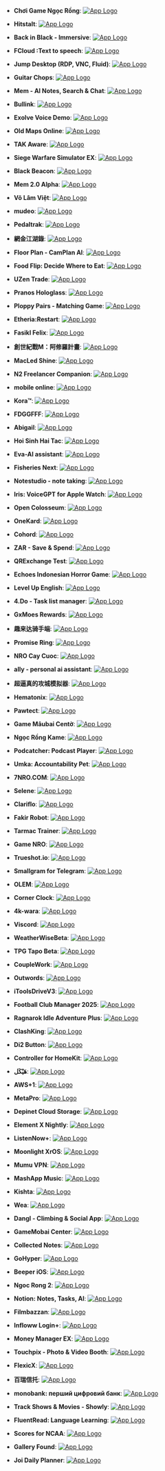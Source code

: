 - **Chơi Game Ngọc Rồng**: [![App Logo](https://is1-ssl.mzstatic.com/image/thumb/Purple221/v4/de/f7/b5/def7b5e1-a335-0962-1b4f-a1842f4f57af/AppIcon-0-0-1x_U007emarketing-0-7-0-85-220.png/200x200bb-80.png)](https://testflight.apple.com/join/DI31UlNW)
- **Hitstalt**: [![App Logo](https://is1-ssl.mzstatic.com/image/thumb/Purple221/v4/9c/37/d9/9c37d964-fc54-5d9f-e155-6a63cd0f9b1c/AppIcon-0-1x_U007epad-0-1-85-220-0.png/200x200bb-80.png)](https://testflight.apple.com/join/6CajeAZm)

- **Back in Black - Immersive**: [![App Logo](https://is1-ssl.mzstatic.com/image/thumb/Purple211/v4/3e/83/c2/3e83c2be-0ab0-6f6b-2122-ae9188f05176/AppIcon.lsr/200x200bb-80.png)](https://testflight.apple.com/join/h5eMTHdM)

- **FCloud :Text to speech**: [![App Logo](https://is1-ssl.mzstatic.com/image/thumb/Purple221/v4/89/3e/c1/893ec1c7-1770-ee11-4c86-d5a38f315550/AppIcon-0-0-1x_U007emarketing-0-10-0-85-220.png/200x200bb-80.png)](https://testflight.apple.com/join/hpqcwjAE)

- **Jump Desktop (RDP, VNC, Fluid)**: [![App Logo](https://is1-ssl.mzstatic.com/image/thumb/Purple211/v4/7f/fc/d1/7ffcd182-b1c9-cb61-e632-6301357c37bf/AppIcon-0-1x_U007emarketing-0-10-0-85-220-0.png/200x200bb-80.png)](https://testflight.apple.com/join/PT4ZWw0g)

- **Guitar Chops**: [![App Logo](https://is1-ssl.mzstatic.com/image/thumb/Purple221/v4/e4/63/17/e46317fd-97ac-d287-ac9f-0bbc5eb5c614/AppIcon-1x_U007emarketing-0-8-0-85-220-0.png/200x200bb-80.png)](https://testflight.apple.com/join/aPqqSvwd)

- **Mem - AI Notes, Search & Chat**: [![App Logo](https://is1-ssl.mzstatic.com/image/thumb/Purple211/v4/7c/c3/30/7cc3309b-3fd8-428b-7b53-48a0d12ab230/AppIcon-0-0-1x_U007epad-0-1-0-sRGB-85-220.png/200x200bb-80.png)](https://testflight.apple.com/join/BD3PEkyq)

- **Bullink**: [![App Logo](https://is1-ssl.mzstatic.com/image/thumb/Purple221/v4/e0/73/cd/e073cd3a-8ca4-9973-c581-8555dac6fafc/AppIcon-0-0-1x_U007emarketing-0-8-0-85-220.png/200x200bb-80.png)](https://testflight.apple.com/join/pMzssUAF)
- **Exolve Voice Demo**: [![App Logo](https://is1-ssl.mzstatic.com/image/thumb/Purple211/v4/a2/7d/37/a27d3745-247e-db99-4a79-3fa86b114677/AppIcon-0-0-1x_U007emarketing-0-8-0-85-220.png/200x200bb-80.png)](https://testflight.apple.com/join/pnzP2EQg)

- **Old Maps Online**: [![App Logo](https://is1-ssl.mzstatic.com/image/thumb/Purple211/v4/78/c8/e3/78c8e305-d405-9209-59d6-9c90d5b4b999/AppIcon-0-0-1x_U007epad-0-1-85-220.png/200x200bb-80.png)](https://testflight.apple.com/join/Vagm4vQG?ref=cms-prev.oldmapsonline.org)

- **TAK Aware**: [![App Logo](https://is1-ssl.mzstatic.com/image/thumb/Purple221/v4/05/39/11/05391190-f5f8-0b7c-4de8-8f84e254d4c6/AppIcon-0-0-1x_U007emarketing-0-11-0-85-220.png/200x200bb-80.png)](https://testflight.apple.com/join/gK3Qz8sz)

- **Siege Warfare Simulator EX**: [![App Logo](https://is1-ssl.mzstatic.com/image/thumb/Purple211/v4/f6/b6/ac/f6b6ac71-4dc8-a6d2-a5bb-68ad897a78ab/AppIcon-0-0-1x_U007emarketing-0-8-0-85-220.png/200x200bb-80.png)](https://testflight.apple.com/join/6DFBjVGU)

- **Black Beacon**: [![App Logo](https://is1-ssl.mzstatic.com/image/thumb/Purple221/v4/10/56/20/10562078-419d-ef1d-9b0d-096e8d41bc8a/AppIcon-0-0-1x_U007emarketing-0-7-0-85-220.png/200x200bb-80.png)](https://testflight.apple.com/join/T1yXeV3C)

- **Mem 2.0 Alpha**: [![App Logo](https://is1-ssl.mzstatic.com/image/thumb/Purple211/v4/7c/c3/30/7cc3309b-3fd8-428b-7b53-48a0d12ab230/AppIcon-0-0-1x_U007epad-0-1-0-sRGB-85-220.png/200x200bb-80.png)](https://testflight.apple.com/join/BD3PEkyq)

- **Võ Lâm Việt**: [![App Logo](https://is1-ssl.mzstatic.com/image/thumb/Purple211/v4/c4/90/2b/c4902b18-0160-6477-76ae-4f9e8752139e/AppIcon-0-0-1x_U007emarketing-0-7-0-85-220.png/200x200bb-80.png)](https://testflight.apple.com/join/sxAV6Wyw)

- **mudeo**: [![App Logo](https://is1-ssl.mzstatic.com/image/thumb/Purple221/v4/21/d5/81/21d581d8-d2af-812e-a2af-eb451a8f10b0/AppIcon-0-0-85-220-0-4-0-2x.png/200x200bb-80.png)](https://testflight.apple.com/join/bFMuz9bd)

- **Pedaltrak**: [![App Logo](https://is1-ssl.mzstatic.com/image/thumb/Purple211/v4/e3/c3/cd/e3c3cd17-a1e8-f081-8f0b-13fad35adf27/AppIcon-0-0-1x_U007emarketing-0-8-0-0-85-220.png/200x200bb-80.png)](https://testflight.apple.com/join/egCVT2cJ)

- **網金江湖錄**: [![App Logo](https://is1-ssl.mzstatic.com/image/thumb/Purple211/v4/3b/11/2a/3b112a8b-2b58-573f-45cf-0d28b5a88963/AppIcon-1x_U007emarketing-0-7-0-85-220-0.png/200x200bb-80.png)](https://testflight.apple.com/join/MbxqdjUt)

- **Floor Plan - CamPlan AI**: [![App Logo](https://is1-ssl.mzstatic.com/image/thumb/Purple221/v4/4b/ab/4f/4bab4f17-a86f-8043-2e54-7d13b5adc3ce/AppIcon-0-0-1x_U007epad-0-1-0-sRGB-85-220.jpeg/200x200bb-80.png)](https://testflight.apple.com/join/x4qVrhGE)

- **Food Flip: Decide Where to Eat**: [![App Logo](https://is1-ssl.mzstatic.com/image/thumb/Purple211/v4/1f/ee/72/1fee725a-2de5-0d68-9943-b5093bd6139d/AppIcon-0-0-1x_U007epad-0-1-0-85-220.png/200x200bb-80.png)](https://testflight.apple.com/join/P4YdvkHq)

- **UZen Trade**: [![App Logo](https://is1-ssl.mzstatic.com/image/thumb/Purple221/v4/71/68/9a/71689a66-c5b1-3c26-247e-7d5490c42de2/AppIcon-0-0-1x_U007ephone-0-1-0-85-220.png/200x200bb-80.png)](https://testflight.apple.com/join/NTawgJN3)
- **Pranos Hologlass**: [![App Logo](https://is1-ssl.mzstatic.com/image/thumb/Purple221/v4/ae/08/1f/ae081f3c-4636-31be-c3db-7ba3f77074bc/AppIcon-0-0-1x_U007ephone-0-6-0-85-220.png/200x200bb-80.png)](https://testflight.apple.com/join/JdPxmRcD)
- **Ploppy Pairs - Matching Game**: [![App Logo](https://is1-ssl.mzstatic.com/image/thumb/Purple221/v4/30/35/39/3035398e-37f2-56b8-09f3-a3f013875497/AppIcon.lsr/200x200bb-80.png)](https://testflight.apple.com/join/bQWgjGvw)

- **Etheria:Restart**: [![App Logo](https://is1-ssl.mzstatic.com/image/thumb/Purple221/v4/03/b3/d9/03b3d9a9-b979-9217-981b-3d257252d03f/AppIcon-0-0-1x_U007emarketing-0-7-0-85-220.png/200x200bb-80.png)](https://testflight.apple.com/join/S95ay8gS)

- **Fasikl Felix**: [![App Logo](https://is1-ssl.mzstatic.com/image/thumb/Purple221/v4/41/51/2a/41512a23-9faf-1b83-6ea6-ff28482928d7/AppIcon-0-0-1x_U007ephone-0-1-0-85-220.png/200x200bb-80.png)](https://testflight.apple.com/join/UFFMmfHM)

- **創世紀戰M：阿修羅計畫**: [![App Logo](https://is1-ssl.mzstatic.com/image/thumb/Purple221/v4/82/0e/33/820e330a-3c5c-2eb6-ff47-4291ac8320c8/AppIcon-0-0-1x_U007emarketing-0-7-0-85-220.png/200x200bb-80.png)](https://testflight.apple.com/join/2g6qcsxq)

- **MacLed Shine**: [![App Logo](https://is1-ssl.mzstatic.com/image/thumb/Purple211/v4/85/08/be/8508be5e-9519-2804-af21-ec241b9d4d11/AppIcon-0-0-1x_U007emarketing-0-3-85-220.png/200x200bb-80.png)](https://testflight.apple.com/join/A2dGFYed)

- **N2 Freelancer Companion**: [![App Logo](https://is1-ssl.mzstatic.com/image/thumb/Purple221/v4/af/6b/2d/af6b2db6-a68f-ce5a-da8a-26ae7c280929/AppIcon-0-0-1x_U007epad-0-1-85-220.png/200x200bb-80.png)](https://testflight.apple.com/join/H3nUNsMw)

- **mobile onIine**: [![App Logo](https://is1-ssl.mzstatic.com/image/thumb/Purple221/v4/f6/4a/6e/f64a6e94-3038-80c0-8de4-343027abf65b/AppIcon-0-0-1x_U007emarketing-0-0-0-7-0-0-sRGB-0-0-0-GLES2_U002c0-512MB-85-220-0-0.png/200x200bb-80.png)](https://testflight.apple.com/join/bKMDCs24)

- **Kora™**: [![App Logo](https://is1-ssl.mzstatic.com/image/thumb/Purple221/v4/e3/c7/55/e3c755ae-24f5-a0ea-e856-9ab06e4c4eaa/AppIcon-0-0-1x_U007epad-0-85-220.png/200x200bb-80.png)](https://testflight.apple.com/join/RgpbJk6Q)
- **FDGGFFF**: [![App Logo](https://is1-ssl.mzstatic.com/image/thumb/Purple221/v4/a0/77/14/a0771480-aaa6-f25f-f98d-98ded7b7d027/AppIcon-0-0-1x_U007emarketing-0-8-0-85-220.png/200x200bb-80.png)](https://testflight.apple.com/join/PADxCDbN)
- **Abigail**: [![App Logo](https://is1-ssl.mzstatic.com/image/thumb/Purple211/v4/89/fb/bd/89fbbd2f-cb76-1274-ff5a-c6787103ac3d/AppIcon-0-0-1x_U007emarketing-0-8-0-85-220.png/200x200bb-80.png)](https://testflight.apple.com/join/m9exqwdT)

- **Hoi Sinh Hai Tac**: [![App Logo](https://is1-ssl.mzstatic.com/image/thumb/Purple211/v4/a9/f1/e6/a9f1e6a8-4adc-a98a-00df-17d915d7e597/AppIcon-1x_U007emarketing-0-7-0-85-220-0.png/200x200bb-80.png)](https://testflight.apple.com/join/8gShAbME)

- **Eva-AI assistant**: [![App Logo](https://is1-ssl.mzstatic.com/image/thumb/Purple211/v4/7c/69/30/7c6930ee-f65d-95aa-c496-f1adcd43a6e0/AppIcon-0-0-1x_U007ephone-0-1-0-85-220.png/200x200bb-80.png)](https://testflight.apple.com/join/7FxMtqSD)

- **Fisheries Next**: [![App Logo](https://is1-ssl.mzstatic.com/image/thumb/Purple221/v4/e4/7b/76/e47b7667-9a76-ebe4-21e5-8ff1b5bab20c/AppIcon-1x_U007emarketing-0-11-0-85-220-0.png/200x200bb-80.png)](https://testflight.apple.com/join/jbrjyvnC)

- **Notestudio - note taking**: [![App Logo](https://is1-ssl.mzstatic.com/image/thumb/Purple211/v4/5b/94/85/5b948527-bbba-dfe2-bdec-b5691ac27063/AppIcon-0-0-1x_U007epad-0-0-0-1-0-0-85-220.png/200x200bb-80.png)](https://testflight.apple.com/join/adzHmR32)
- **Iris: VoiceGPT for Apple Watch**: [![App Logo](https://is1-ssl.mzstatic.com/image/thumb/Purple221/v4/a0/44/31/a0443126-51b9-3363-0a2a-6d66a528c961/MessagesApplicationStub60x60@2x.png/200x200bb-80.png)](https://testflight.apple.com/join/bp9B5Pp2)

- **Open Colosseum**: [![App Logo](https://is1-ssl.mzstatic.com/image/thumb/Purple211/v4/99/57/84/9957849a-4666-b217-b60a-5828238d0920/AppIcon-0-0-1x_U007emarketing-0-7-0-85-220.png/200x200bb-80.png)](https://testflight.apple.com/join/Y62eWMjw)

- **OneKard**: [![App Logo](https://is1-ssl.mzstatic.com/image/thumb/Purple211/v4/68/46/9e/68469ee6-6901-fa71-ef32-03f1e52df31c/AppIcon-0-0-1x_U007emarketing-0-8-0-85-220.png/200x200bb-80.png)](https://testflight.apple.com/join/uSOR1Pgq)

- **Cohord**: [![App Logo](https://is1-ssl.mzstatic.com/image/thumb/Purple211/v4/a7/69/bc/a769bcd5-7adf-378b-6b5e-df0f3b9ace9d/AppIcon-0-0-1x_U007emarketing-0-8-0-85-220.png/200x200bb-80.png)](https://testflight.apple.com/join/JBmvED1y)
- **ZAR - Save & Spend**: [![App Logo](https://is1-ssl.mzstatic.com/image/thumb/Purple221/v4/41/e2/28/41e22889-c258-4190-c3f2-4095cb537e13/AppIcon-0-0-1x_U007emarketing-0-10-0-85-220.png/200x200bb-80.png)](https://testflight.apple.com/join/4NB37P6E)

- **QRExchange Test**: [![App Logo](https://is1-ssl.mzstatic.com/image/thumb/Purple211/v4/86/69/5d/86695dfa-ad64-c231-3103-73d899765c70/AppIcon-0-0-1x_U007emarketing-0-7-0-85-220.png/200x200bb-80.png)](https://testflight.apple.com/join/bW1SrKgg)

- **Echoes Indonesian Horror Game**: [![App Logo](https://is1-ssl.mzstatic.com/image/thumb/Purple211/v4/b2/cd/a0/b2cda08d-c6bc-bf50-0749-18187f1ebdbd/AppIcon-0-0-1x_U007ephone-0-1-0-85-220.jpeg/200x200bb-80.png)](https://testflight.apple.com/join/GhM8FjSd)

- **Level Up English**: [![App Logo](https://is1-ssl.mzstatic.com/image/thumb/Purple221/v4/dd/5f/31/dd5f31c4-0c22-2729-6828-d8ed924266b7/AppIcon-0-0-1x_U007emarketing-0-11-0-0-85-220.png/200x200bb-80.png)](https://testflight.apple.com/join/qMXaQG86)

- **4.Do - Task list manager**: [![App Logo](https://is1-ssl.mzstatic.com/image/thumb/Purple211/v4/0f/23/6a/0f236acc-2df4-e12e-8bbb-dcd846faa883/AppIcon-0-0-1x_U007epad-0-1-0-sRGB-85-220.png/200x200bb-80.png)](https://testflight.apple.com/join/3UOp3I4d)

- **GxMoes Rewards**: [![App Logo](https://is1-ssl.mzstatic.com/image/thumb/Purple211/v4/32/34/3a/32343a60-0458-ee31-ac14-d1e8d4799526/AppIconNonProd-0-0-1x_U007emarketing-0-10-0-85-220.png/200x200bb-80.png)](https://testflight.apple.com/join/0GHx1Y9x)
- **趣来达骑手端**: [![App Logo](https://is1-ssl.mzstatic.com/image/thumb/Purple211/v4/9d/29/3d/9d293dc2-ea27-83e2-f320-c1aa8125a639/AppIcon-0-0-1x_U007ephone-0-11-0-85-220.png/200x200bb-80.png)](https://testflight.apple.com/join/YgDCecB9)

- **Promise Ring**: [![App Logo](https://is1-ssl.mzstatic.com/image/thumb/Purple221/v4/40/94/5e/40945e48-a054-a1b0-9094-0a1fe41bd7bb/AppIcon-0-0-1x_U007ephone-0-1-85-220.png/200x200bb-80.png)](https://testflight.apple.com/join/Bwq5pZGT)
- **NRO Cay Cuoc**: [![App Logo](https://is1-ssl.mzstatic.com/image/thumb/Purple211/v4/af/bc/29/afbc290d-3a6e-8c0c-1831-d20ceb0b1e93/AppIcon-1x_U007emarketing-0-8-0-85-220-0.png/200x200bb-80.png)](https://testflight.apple.com/join/tFM8rHj9)

- **ally  - personal ai assistant**: [![App Logo](https://is1-ssl.mzstatic.com/image/thumb/Purple211/v4/a6/7f/e6/a67fe683-0b9a-a8d3-b8f9-3d44f5940941/AppIcon-0-1x_U007emarketing-0-6-0-85-220-0.png/200x200bb-80.png)](https://testflight.apple.com/join/VyjHwsMA)

- **超逼真的攻城模拟器**: [![App Logo](https://is1-ssl.mzstatic.com/image/thumb/Purple221/v4/6d/c7/9d/6dc79d96-e3b6-7b59-c534-8793d7d4911a/AppIcon-0-0-1x_U007emarketing-0-8-0-85-220.png/200x200bb-80.png)](https://testflight.apple.com/join/6DFBjVGU)

- **Hematonix**: [![App Logo](https://is1-ssl.mzstatic.com/image/thumb/Purple211/v4/ab/a0/0e/aba00ef0-9daa-3032-23ab-67fe9c02be2d/AppIcon-0-0-1x_U007emarketing-0-10-0-0-sRGB-85-220.png/200x200bb-80.png)](https://testflight.apple.com/join/sUgVB62E)

- **Pawtect**: [![App Logo](https://is1-ssl.mzstatic.com/image/thumb/Purple221/v4/47/cc/04/47cc04dd-a871-ac3f-d84e-12b3735de02a/AppIcon-0-0-1x_U007emarketing-0-8-0-85-220.png/200x200bb-80.png)](https://testflight.apple.com/join/P2FSQYv7)

- **Game Mâubai Centờ**: [![App Logo](https://is1-ssl.mzstatic.com/image/thumb/Purple221/v4/b7/6e/a1/b76ea1f0-413b-6ca0-94c8-de1157daef1d/AppIcon-0-0-1x_U007emarketing-0-8-0-85-220.png/200x200bb-80.png)](https://testflight.apple.com/join/dEjCgfJJ)

- **Ngọc Rồng Kame**: [![App Logo](https://is1-ssl.mzstatic.com/image/thumb/Purple211/v4/76/4e/3d/764e3d07-d826-cdd9-c56d-d870b534f6d4/AppIcon-0-0-1x_U007emarketing-0-7-0-85-220.png/200x200bb-80.png)](https://testflight.apple.com/join/GFF37SdK)

- **Podcatcher: Podcast Player**: [![App Logo](https://is1-ssl.mzstatic.com/image/thumb/Purple211/v4/ad/c7/0b/adc70b73-5cca-3617-2353-f00269fdc07f/AppIcon-0-0-1x_U007ephone-0-1-85-220.png/200x200bb-80.png)](https://testflight.apple.com/join/SuMc5gDA)
- **Umka: Accountability Pet**: [![App Logo](https://is1-ssl.mzstatic.com/image/thumb/Purple221/v4/65/d3/ce/65d3cef5-2f07-27e1-d105-cbcbaec6676a/AppIcon-1x_U007emarketing-0-7-0-0-85-220-0.png/200x200bb-80.png)](https://testflight.apple.com/join/TYysU8y8)

- **7NRO.COM**: [![App Logo](https://is1-ssl.mzstatic.com/image/thumb/Purple211/v4/9a/2e/b4/9a2eb406-0d17-f922-d5b8-206b0351f87a/AppIcon-0-0-1x_U007emarketing-0-8-0-85-220.png/200x200bb-80.png)](https://testflight.apple.com/join/S7QnnQ1y)

- **Selene**: [![App Logo](https://is1-ssl.mzstatic.com/image/thumb/Purple211/v4/9f/81/9f/9f819f74-770a-02f6-a976-9450e239034e/AppIcon-0-0-1x_U007ephone-0-1-85-220.png/200x200bb-80.png)](https://testflight.apple.com/join/rAn7WVNx)

- **Clariflo**: [![App Logo](https://is1-ssl.mzstatic.com/image/thumb/Purple211/v4/51/dd/cf/51ddcfe2-a1c7-86f0-36de-4805b07e9bcb/AppIcon-0-0-1x_U007epad-0-1-85-220.png/200x200bb-80.png)](https://testflight.apple.com/join/TZdHjNJB)

- **Fakir Robot**: [![App Logo](https://is1-ssl.mzstatic.com/image/thumb/Purple211/v4/26/c1/18/26c1189c-4b07-a18b-5a8c-9fa25cfa8474/AppIcon-1x_U007emarketing-0-5-0-0-85-220-0.png/200x200bb-80.png)](https://testflight.apple.com/join/aA0btwFT)
- **Tarmac Trainer**: [![App Logo](https://is1-ssl.mzstatic.com/image/thumb/Purple221/v4/1a/f4/ce/1af4ce24-c495-fd5c-5062-791364dda208/AppIcon-0-0-1x_U007emarketing-0-10-0-85-220.png/200x200bb-80.png)](https://testflight.apple.com/join/HT6gSZKH)

- **Game NRO**: [![App Logo](https://is1-ssl.mzstatic.com/image/thumb/Purple211/v4/c5/82/89/c5828966-3309-1ba9-981b-67ab19955d1f/AppIcon-0-0-1x_U007emarketing-0-8-0-85-220.png/200x200bb-80.png)](https://testflight.apple.com/join/9VDVJuWZ)

- **Trueshot.io**: [![App Logo](https://is1-ssl.mzstatic.com/image/thumb/Purple211/v4/d7/5a/18/d75a18f3-d01e-eaba-a5ac-83e5d2b5e359/AppIcon-1x_U007emarketing-0-5-0-P3-85-220-0.png/200x200bb-80.png)](https://testflight.apple.com/join/xC8JXttk)

- **Smallgram for Telegram**: [![App Logo](https://is1-ssl.mzstatic.com/image/thumb/Purple221/v4/68/1b/d7/681bd7d3-ddb2-9b66-aaf6-4f1f1dad4aec/App_Icon-marketing.lsr/200x200bb-80.png)](https://testflight.apple.com/join/draQw8Wd)

- **OLEM**: [![App Logo](https://is1-ssl.mzstatic.com/image/thumb/Purple221/v4/a3/52/1c/a3521c8d-b914-5520-fbd5-ffc4b0a6e3a2/AppIcon-1x_U007emarketing-0-8-0-85-220-0.png/200x200bb-80.png)](https://testflight.apple.com/join/JUzG8bfN)

- **Corner Clock**: [![App Logo](https://is1-ssl.mzstatic.com/image/thumb/Purple211/v4/0b/1f/95/0b1f955b-e318-2720-fc0b-4120e6e6e09c/MessagesApplicationStub60x60@2x.png/200x200bb-80.png)](https://testflight.apple.com/join/EQ8k9p1B)

- **4k-wara**: [![App Logo](https://is1-ssl.mzstatic.com/image/thumb/Purple221/v4/e5/be/7a/e5be7afc-9665-551c-7842-0c25a7ff2809/AppIcon-1x_U007emarketing-0-4-85-220-0.png/200x200bb-80.png)](https://testflight.apple.com/join/ugrNTR9G)

- **Viscord**: [![App Logo](https://is1-ssl.mzstatic.com/image/thumb/Purple211/v4/1b/14/fe/1b14fe84-7404-7ca9-6207-f844cf56b456/AppIcon.lsr/200x200bb-80.png)](https://testflight.apple.com/join/8vAUeZEr)

- **WeatherWiseBeta**: [![App Logo](https://is1-ssl.mzstatic.com/image/thumb/Purple211/v4/62/a3/84/62a38422-1870-d216-4123-e6fb28d05d81/AppIcon-0-0-1x_U007ephone-0-1-85-220.png/200x200bb-80.png)](https://testflight.apple.com/join/7VUKuncc)

- **TPG Tapo Beta**: [![App Logo](https://is1-ssl.mzstatic.com/image/thumb/Purple211/v4/5d/26/fa/5d26faef-8fbe-5b3a-5e6d-ac5b8341e1f6/AppIcon-Beta-Big-0-0-1x_U007emarketing-0-7-0-0-sRGB-85-220.png/200x200bb-80.png)](https://testflight.apple.com/join/urY9qmF1)

- **CoupleWork**: [![App Logo](https://is1-ssl.mzstatic.com/image/thumb/Purple211/v4/16/95/9f/16959f0a-3c36-0624-a9a1-34ea15487b0d/AppIcon-0-0-1x_U007ephone-0-1-85-220.png/200x200bb-80.png)](https://testflight.apple.com/join/mmcPbZoz)
- **Outwords**: [![App Logo](https://is1-ssl.mzstatic.com/image/thumb/Purple221/v4/d7/60/2d/d7602d87-4ea4-8785-5b2a-6839a24ab88a/AppIcon-0-0-1x_U007epad-0-85-220.png/200x200bb-80.png)](https://testflight.apple.com/join/v6DWyGDn)

- **iToolsDriveV3**: [![App Logo](https://is1-ssl.mzstatic.com/image/thumb/Purple211/v4/82/13/9c/82139cd6-e6c7-718a-8727-cb0672c87a6d/AppIcon-0-0-1x_U007emarketing-0-8-0-85-220.png/200x200bb-80.png)](https://testflight.apple.com/join/eCXt4QWs)

- **Football Club Manager 2025**: [![App Logo](https://is1-ssl.mzstatic.com/image/thumb/Purple221/v4/dc/6a/cf/dc6acf54-8edc-0050-ac47-fd5e23468833/AppIcon-0-0-1x_U007emarketing-0-7-0-85-220.png/200x200bb-80.png)](https://testflight.apple.com/join/G6C2Wg52)
- **Ragnarok Idle Adventure Plus**: [![App Logo](https://is1-ssl.mzstatic.com/image/thumb/Purple221/v4/19/3d/55/193d55a5-8a48-23b2-be46-966cddb383b9/AppIcon-1x_U007emarketing-0-7-0-85-220-0.png/200x200bb-80.png)](https://testflight.apple.com/join/XCRz2n9n)

- **ClashKing**: [![App Logo](https://is1-ssl.mzstatic.com/image/thumb/Purple221/v4/2d/be/1d/2dbe1d75-d593-6f75-65f9-88bdc4e4a29d/AppIcon-0-0-1x_U007emarketing-0-8-0-0-85-220.png/200x200bb-80.png)](https://testflight.apple.com/join/6Q8dfnMX)

- **Di2 Button**: [![App Logo](https://is1-ssl.mzstatic.com/image/thumb/Purple211/v4/b2/f2/a2/b2f2a217-2f46-e81e-d43b-45cfc86e3170/AppIcon-1x_U007epad-0-1-85-220-0.png/200x200bb-80.png)](https://testflight.apple.com/join/x4RYqjpU)

- **Controller for HomeKit**: [![App Logo](https://is1-ssl.mzstatic.com/image/thumb/Purple211/v4/27/3a/53/273a53a2-3355-0ee3-a26c-cd37a67524e0/App_Icon-marketing.lsr/200x200bb-80.png)](https://testflight.apple.com/join/d13q9b1q)

- **هَيْكَل**: [![App Logo](https://is1-ssl.mzstatic.com/image/thumb/Purple211/v4/49/3f/52/493f52c4-9f49-be11-0e58-099c15beac52/AppIcon-0-0-1x_U007emarketing-0-10-0-0-85-220.png/200x200bb-80.png)](https://testflight.apple.com/join/9XvFv3gD)

- **AWS+1**: [![App Logo](https://is1-ssl.mzstatic.com/image/thumb/Purple221/v4/b8/af/3f/b8af3f69-4d11-c964-4a08-95fb6aeedc1a/AppIcon-0-0-1x_U007emarketing-0-8-0-0-85-220.png/200x200bb-80.png)](https://testflight.apple.com/join/hV7fEuUv)

- **MetaPro**: [![App Logo](https://is1-ssl.mzstatic.com/image/thumb/Purple221/v4/7e/a5/3b/7ea53b30-d516-4a3a-8bef-441918d5aef2/AppIcon-0-0-1x_U007emarketing-0-10-0-85-220.png/200x200bb-80.png)](https://testflight.apple.com/join/MQcAGqK6)

- **Depinet Cloud Storage**: [![App Logo](https://is1-ssl.mzstatic.com/image/thumb/Purple211/v4/3d/06/20/3d062090-93ef-fb5c-492f-2e498aa73bca/AppIcon-0-0-1x_U007emarketing-0-8-85-220.jpeg/200x200bb-80.png)](https://testflight.apple.com/join/7t3c76VW)

- **Element X Nightly**: [![App Logo](https://is1-ssl.mzstatic.com/image/thumb/Purple221/v4/d6/30/09/d63009a4-a84d-05ae-a8ef-fba64610ce9a/AppIcon-0-1x_U007epad-0-1-0-85-220-0.png/200x200bb-80.png)](https://testflight.apple.com/join/ckwk29aO)

- **ListenNow+**: [![App Logo](https://is1-ssl.mzstatic.com/image/thumb/Purple211/v4/42/ad/1d/42ad1d78-e7b5-dfef-e077-91bb4444f0a5/AppIcon-0-0-1x_U007epad-0-0-0-1-0-85-220.png/200x200bb-80.png)](https://testflight.apple.com/join/1Zl3Z4GG)

- **Moonlight XrOS**: [![App Logo](https://is1-ssl.mzstatic.com/image/thumb/Purple221/v4/b5/1d/31/b51d31c9-25f3-b5f3-1ccb-4604d8329654/AppIcon.lsr/200x200bb-80.png)](https://testflight.apple.com/join/poWcaME5)

- **Mumu VPN**: [![App Logo](https://is1-ssl.mzstatic.com/image/thumb/Purple211/v4/b3/ed/e5/b3ede5d3-0fe9-308e-5482-83763acfd19f/AppIcon-0-0-1x_U007emarketing-0-11-0-0-85-220.png/200x200bb-80.png)](https://testflight.apple.com/join/UyjCSFzx)

- **MashApp Music**: [![App Logo](https://is1-ssl.mzstatic.com/image/thumb/Purple211/v4/a0/f1/24/a0f124be-7f81-def0-d97f-54dabf17303b/AppIcon-0-0-1x_U007emarketing-0-5-0-85-220.png/200x200bb-80.png)](https://testflight.apple.com/join/c0WJ7tdy)

- **Kishta**: [![App Logo](https://is1-ssl.mzstatic.com/image/thumb/Purple211/v4/7f/08/18/7f08180c-fd1c-0830-b507-4ddfd8bf4b6b/AppIcon-0-0-1x_U007emarketing-0-11-0-85-220.png/200x200bb-80.png)](https://testflight.apple.com/join/ub7t93aS)

- **Wea**: [![App Logo](https://is1-ssl.mzstatic.com/image/thumb/Purple221/v4/cf/3b/c4/cf3bc426-23cf-099e-84ce-22cf632df68c/AppIcon-0-0-1x_U007emarketing-0-10-0-85-220.png/200x200bb-80.png)](https://testflight.apple.com/join/OMjRPVyN)

- **Dangl - Climbing & Social App**: [![App Logo](https://is1-ssl.mzstatic.com/image/thumb/Purple221/v4/c3/eb/d3/c3ebd32b-c7e0-12b4-5161-204fb5efd32c/AppIcon-0-0-1x_U007emarketing-0-7-0-85-220.png/200x200bb-80.png)](https://testflight.apple.com/join/5aCr9nwX)
- **GameMobai Center**: [![App Logo](https://is1-ssl.mzstatic.com/image/thumb/Purple221/v4/e8/5b/84/e85b84c4-a4f9-596e-5975-5867a0e2d38f/AppIcon-0-0-1x_U007emarketing-0-8-0-85-220.png/200x200bb-80.png)](https://testflight.apple.com/join/vKYda57t)

- **Collected Notes**: [![App Logo](https://is1-ssl.mzstatic.com/image/thumb/Purple211/v4/93/d3/28/93d32870-a05b-edb3-ce04-ebff34e7d5d4/AppIcon-0-0-1x_U007epad-0-1-sRGB-85-220.png/200x200bb-80.png)](https://testflight.apple.com/join/mQrabmf9)

- **GoHyper**: [![App Logo](https://is1-ssl.mzstatic.com/image/thumb/Purple221/v4/2c/79/f2/2c79f2ac-33f9-b080-fc7e-ce99e10db90e/appicon-1x_U007emarketing-0-8-0-85-220-0.png/200x200bb-80.png)](https://testflight.apple.com/join/u3Wv3Tg4)

- **Beeper iOS**: [![App Logo](https://is1-ssl.mzstatic.com/image/thumb/Purple221/v4/3d/84/24/3d8424ec-7b80-81c7-e312-8d1ea882ead1/AppIcon-0-0-1x_U007epad-0-0-85-220.png/200x200bb-80.png)](https://testflight.apple.com/join/N5sA5jcJ)

- **Ngoc Rong 2**: [![App Logo](https://is1-ssl.mzstatic.com/image/thumb/Purple211/v4/f7/5d/b8/f75db837-c835-cd4f-c903-7eecc4a32b10/AppIcon-0-0-1x_U007emarketing-0-8-0-85-220.png/200x200bb-80.png)](https://testflight.apple.com/join/1X7YvQjb)

- **Notion: Notes, Tasks, AI**: [![App Logo](https://is1-ssl.mzstatic.com/image/thumb/Purple211/v4/71/bf/4b/71bf4bf7-305b-b6f6-ede4-351d86ab1fd2/AppIconProd-0-0-1x_U007emarketing-0-11-0-85-220.png/200x200bb-80.png)](https://testflight.apple.com/join/YSo8aVCS)
- **Filmbazzan**: [![App Logo](https://is1-ssl.mzstatic.com/image/thumb/Purple221/v4/81/c3/06/81c30693-2153-5180-d20d-b95a7653dbc9/AppIcon-0-0-1x_U007epad-0-85-220.png/200x200bb-80.png)](https://testflight.apple.com/join/VKzhCAho)
- **Infloww Login+**: [![App Logo](https://is1-ssl.mzstatic.com/image/thumb/Purple221/v4/21/48/c1/2148c132-26da-6573-b29f-8b6a3d66c255/AppIcon-1x_U007emarketing-0-8-0-85-220-0.png/200x200bb-80.png)](https://testflight.apple.com/join/V2XUZZ4V)

- **Money Manager EX**: [![App Logo](https://is1-ssl.mzstatic.com/image/thumb/Purple221/v4/a5/9a/78/a59a7871-26d3-b38a-a1cc-a0c7510603a9/AppIcon-0-0-1x_U007epad-0-1-85-220.png/200x200bb-80.png)](https://testflight.apple.com/join/SYakQaAv)

- **Touchpix - Photo & Video Booth**: [![App Logo](https://is1-ssl.mzstatic.com/image/thumb/Purple221/v4/05/93/25/059325aa-eaa4-f9e4-e932-13fc7281a867/AppIcon-0-0-1x_U007emarketing-0-11-0-85-220.png/200x200bb-80.png)](https://testflight.apple.com/join/YxlRld1T)

- **FlexicX**: [![App Logo](https://is1-ssl.mzstatic.com/image/thumb/Purple211/v4/d2/a8/a2/d2a8a281-be53-16a9-3fe7-224947ff0479/AppIcon-0-0-1x_U007emarketing-0-8-0-85-220.png/200x200bb-80.png)](https://testflight.apple.com/join/YSaEbc8C)

- **百瑞信托**: [![App Logo](https://is1-ssl.mzstatic.com/image/thumb/Purple211/v4/c7/87/e5/c787e53a-f1df-29fa-a0bb-2885bdff2c38/AppIcon-1x_U007emarketing-0-5-0-0-85-220-0.png/200x200bb-80.png)](https://testflight.apple.com/join/JdW2Llza)

- **monobank: перший цифровий банк**: [![App Logo](https://is1-ssl.mzstatic.com/image/thumb/Purple211/v4/fb/c9/ee/fbc9ee5b-78da-e294-a365-9e1ee6239ad2/AppIcon-0-0-1x_U007ephone-0-1-0-85-220.png/200x200bb-80.png)](https://testflight.apple.com/join/iItGnzuZ)

- **Track Shows & Movies - Showly**: [![App Logo](https://is1-ssl.mzstatic.com/image/thumb/Purple221/v4/e0/d4/5d/e0d45dd6-2a5d-e581-26c4-09a71730dbed/AppIcon-0-0-1x_U007ephone-0-1-0-85-220.png/200x200bb-80.png)](https://testflight.apple.com/join/UM44YZmM)

- **FluentRead: Language Learning**: [![App Logo](https://is1-ssl.mzstatic.com/image/thumb/Purple211/v4/84/3d/4f/843d4f8e-92c6-6d7b-d9e3-e854152a0094/AppIcon-0-0-1x_U007ephone-0-85-220.png/200x200bb-80.png)](https://testflight.apple.com/join/knYPGtHq)

- **Scores for NCAA**: [![App Logo](https://is1-ssl.mzstatic.com/image/thumb/Purple211/v4/de/2c/1e/de2c1ec3-c52b-6180-1120-ed049e0abc32/AppIcon-0-0-1x_U007ephone-0-1-85-220.jpeg/200x200bb-80.png)](https://testflight.apple.com/join/jEAY4YBj)
- **Gallery Found**: [![App Logo](https://is1-ssl.mzstatic.com/image/thumb/Purple221/v4/cd/65/fe/cd65fee8-2009-6c99-2bb7-39a60e7c5324/AppIcon-0-0-1x_U007emarketing-0-8-0-85-220.png/200x200bb-80.png)](https://testflight.apple.com/join/6QmqrhuW)

- **Joi Daily Planner**: [![App Logo](https://is1-ssl.mzstatic.com/image/thumb/Purple221/v4/36/7f/49/367f495f-f3a8-ea0e-a1f0-8fe348e7e301/AppIcon-0-0-1x_U007ephone-0-1-0-85-220.jpeg/200x200bb-80.png)](https://testflight.apple.com/join/HkAuQ3Ep)
